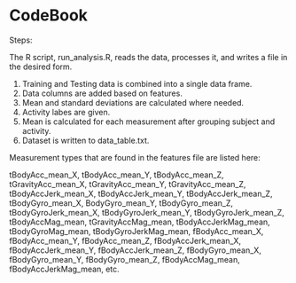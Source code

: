 # CodeBook

Steps:

The R script, run_analysis.R, reads the data, processes it, and writes a file in the desired form.

1. Training and Testing data is combined into a single data frame. 
2. Data columns are added based on features.
3. Mean and standard deviations are calculated where needed.
4. Activity labes are given.
5. Mean is calculated for each measurement after grouping subject and activity.
6. Dataset is written to data_table.txt.

Measurement types that are found in the features file are listed here:

tBodyAcc_mean_X, tBodyAcc_mean_Y, tBodyAcc_mean_Z, tGravityAcc_mean_X, tGravityAcc_mean_Y, tGravityAcc_mean_Z, tBodyAccJerk_mean_X, tBodyAccJerk_mean_Y, tBodyAccJerk_mean_Z, tBodyGyro_mean_X, BodyGyro_mean_Y, tBodyGyro_mean_Z, tBodyGyroJerk_mean_X, tBodyGyroJerk_mean_Y, tBodyGyroJerk_mean_Z, tBodyAccMag_mean, tGravityAccMag_mean, tBodyAccJerkMag_mean, tBodyGyroMag_mean, tBodyGyroJerkMag_mean, fBodyAcc_mean_X, fBodyAcc_mean_Y, fBodyAcc_mean_Z, fBodyAccJerk_mean_X, fBodyAccJerk_mean_Y, fBodyAccJerk_mean_Z, fBodyGyro_mean_X, fBodyGyro_mean_Y, fBodyGyro_mean_Z, fBodyAccMag_mean, fBodyAccJerkMag_mean, etc.
